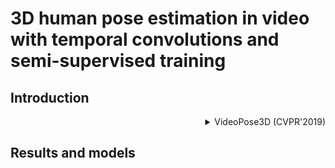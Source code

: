 # 3D human pose estimation in video with temporal convolutions and semi-supervised training

## Introduction

<!-- [ALGORITHM] -->

<details>
<summary align="right">VideoPose3D (CVPR'2019)</summary>

```bibtex
@inproceedings{pavllo20193d,
  title={3d human pose estimation in video with temporal convolutions and semi-supervised training},
  author={Pavllo, Dario and Feichtenhofer, Christoph and Grangier, David and Auli, Michael},
  booktitle={Proceedings of the IEEE/CVF Conference on Computer Vision and Pattern Recognition},
  pages={7753--7762},
  year={2019}
}
```

</details>

## Results and models
